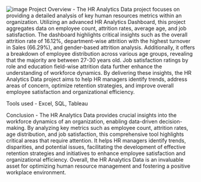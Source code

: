 ![image](https://github.com/mahalakshmivishnudas/HR-Analytics-Employee-Attrition-Analysis/assets/171481814/2e3e1f99-40bf-43db-b5d2-03538e0984f0)
Project Overview -
         The HR Analytics Data project focuses on providing a detailed analysis of key human resources metrics within an organization. Utilizing an advanced HR Analytics Dashboard, this project aggregates data on employee count, attrition rates, average age, and job satisfaction. The dashboard highlights critical insights such as the overall attrition rate of 16.12%, department-wise attrition with the highest turnover in Sales (66.29%), and gender-based attrition analysis. Additionally, it offers a breakdown of employee distribution across various age groups, revealing that the majority are between 27-30 years old. Job satisfaction ratings by role and education field-wise attrition data further enhance the understanding of workforce dynamics. By delivering these insights, the HR Analytics Data project aims to help HR managers identify trends, address areas of concern, optimize retention strategies, and improve overall employee satisfaction and organizational efficiency.

Tools used - Excel, SQL, Tableau

Conclusion - 
        The HR Analytics Data provides crucial insights into the workforce dynamics of an organization, enabling data-driven decision-making. By analyzing key metrics such as employee count, attrition rates, age distribution, and job satisfaction, this comprehensive tool highlights critical areas that require attention. It helps HR managers identify trends, disparities, and potential issues, facilitating the development of effective retention strategies and initiatives to enhance employee satisfaction and organizational efficiency. Overall, the HR Analytics Data is an invaluable asset for optimizing human resource management and fostering a positive workplace environment.

